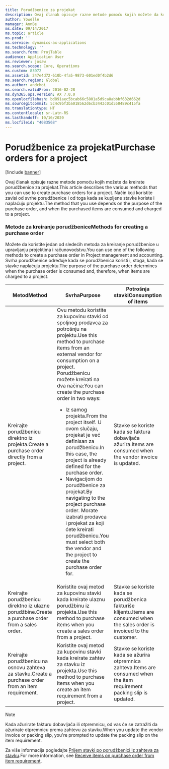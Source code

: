 ```yaml
---
title: Porudžbenice za projekat
description: Ovaj članak opisuje razne metode pomoću kojih možete da kreirate porudžbenice za projekat. Način koji koristite zavisi od svrhe porudžbenice i od toga kada se kupljene stavke koriste i naplaćuju projektu.
author: Yowelle
manager: AnnBe
ms.date: 09/14/2017
ms.topic: article
ms.prod: ''
ms.service: dynamics-ax-applications
ms.technology: ''
ms.search.form: ProjTable
audience: Application User
ms.reviewer: josaw
ms.search.scope: Core, Operations
ms.custom: 83972
ms.assetid: 247e4d72-610b-4fa5-9873-601ed0f4b2d6
ms.search.region: Global
ms.author: andchoi
ms.search.validFrom: 2016-02-28
ms.dyn365.ops.version: AX 7.0.0
ms.openlocfilehash: bd891aec5bcab66c5801a5d9ca8abbbf632d662d
ms.sourcegitcommit: 5c4c9bf3ba018562d6cb3443c01d550489c415fa
ms.translationtype: HT
ms.contentlocale: sr-Latn-RS
ms.lasthandoff: 10/16/2020
ms.locfileid: "4083568"
---
```

# <a name="purchase-orders-for-a-project"></a><span data-ttu-id="15dcf-104">Porudžbenice za projekat</span><span class="sxs-lookup"><span data-stu-id="15dcf-104">Purchase orders for a project</span></span>

[!include [banner](../includes/banner.md)]

<span data-ttu-id="15dcf-105">Ovaj članak opisuje razne metode pomoću kojih možete da kreirate porudžbenice za projekat.</span><span class="sxs-lookup"><span data-stu-id="15dcf-105">This article describes the various methods that you can use to create purchase orders for a project.</span></span> <span data-ttu-id="15dcf-106">Način koji koristite zavisi od svrhe porudžbenice i od toga kada se kupljene stavke koriste i naplaćuju projektu.</span><span class="sxs-lookup"><span data-stu-id="15dcf-106">The method that you use depends on the purpose of the purchase order, and when the purchased items are consumed and charged to a project.</span></span>

### <a name="methods-for-creating-a-purchase-order"></a><span data-ttu-id="15dcf-107">Metode za kreiranje porudžbenice</span><span class="sxs-lookup"><span data-stu-id="15dcf-107">Methods for creating a purchase order</span></span>

<span data-ttu-id="15dcf-108">Možete da koristite jedan od sledećih metoda za kreiranje porudžbenice u upravljanju projektima i računovodstvu.</span><span class="sxs-lookup"><span data-stu-id="15dcf-108">You can use one of the following methods to create a purchase order in Project management and accounting.</span></span> <span data-ttu-id="15dcf-109">Svrha porudžbenice određuje kada se porudžbenica koristi i, stoga, kada se stavke naplaćuju projektu.</span><span class="sxs-lookup"><span data-stu-id="15dcf-109">The purpose of the purchase order determines when the purchase order is consumed and, therefore, when items are charged to a project.</span></span>

<table>
<colgroup>
<col width="33%" />
<col width="33%" />
<col width="33%" />
</colgroup>
<thead>
<tr class="header">
<th><span data-ttu-id="15dcf-110">Metod</span><span class="sxs-lookup"><span data-stu-id="15dcf-110">Method</span></span></th>
<th><span data-ttu-id="15dcf-111">Svrha</span><span class="sxs-lookup"><span data-stu-id="15dcf-111">Purpose</span></span></th>
<th><span data-ttu-id="15dcf-112">Potrošnja stavki</span><span class="sxs-lookup"><span data-stu-id="15dcf-112">Consumption of items</span></span></th>
</tr>
</thead>
<tbody>
<tr class="odd">
<td><span data-ttu-id="15dcf-113">Kreirajte porudžbenicu direktno iz projekta.</span><span class="sxs-lookup"><span data-stu-id="15dcf-113">Create a purchase order directly from a project.</span></span></td>
<td><span data-ttu-id="15dcf-114">Ovu metodu koristite za kupovinu stavki od spoljnog prodavca za potrošnju na projektu.</span><span class="sxs-lookup"><span data-stu-id="15dcf-114">Use this method to purchase items from an external vendor for consumption on a project.</span></span> <span data-ttu-id="15dcf-115">Porudžbenicu možete kreirati na dva načina:</span><span class="sxs-lookup"><span data-stu-id="15dcf-115">You can create the purchase order in two ways:</span></span>
<ul>
<li><span data-ttu-id="15dcf-116">Iz samog projekta.</span><span class="sxs-lookup"><span data-stu-id="15dcf-116">From the project itself.</span></span> <span data-ttu-id="15dcf-117">U ovom slučaju, projekat je već definisan za porudžbenicu.</span><span class="sxs-lookup"><span data-stu-id="15dcf-117">In this case, the project is already defined for the purchase order.</span></span></li>
<li><span data-ttu-id="15dcf-118">Navigacijom do porudžbenice za projekat.</span><span class="sxs-lookup"><span data-stu-id="15dcf-118">By navigating to the project purchase order.</span></span> <span data-ttu-id="15dcf-119">Morate izabrati prodavca i projekat za koji ćete kreirati porudžbenicu.</span><span class="sxs-lookup"><span data-stu-id="15dcf-119">You must select both the vendor and the project to create the purchase order for.</span></span></li>
</ul></td>
<td><span data-ttu-id="15dcf-120">Stavke se koriste kada se faktura dobavljača ažurira.</span><span class="sxs-lookup"><span data-stu-id="15dcf-120">Items are consumed when the vendor invoice is updated.</span></span></td>
</tr>
<tr class="even">
<td><span data-ttu-id="15dcf-121">Kreirajte porudžbenicu direktno iz ulazne porudžbine.</span><span class="sxs-lookup"><span data-stu-id="15dcf-121">Create a purchase order from a sales order.</span></span></td>
<td><span data-ttu-id="15dcf-122">Koristite ovaj metod za kupovinu stavki kada kreirate ulaznu porudžbinu iz projekta.</span><span class="sxs-lookup"><span data-stu-id="15dcf-122">Use this method to purchase items when you create a sales order from a project.</span></span></td>
<td><span data-ttu-id="15dcf-123">Stavke se koriste kada se porudžbenica fakturiše klijentu.</span><span class="sxs-lookup"><span data-stu-id="15dcf-123">Items are consumed when the sales order is invoiced to the customer.</span></span></td>
</tr>
<tr class="odd">
<td><span data-ttu-id="15dcf-124">Kreirajte porudžbenicu na osnovu zahteva za stavku.</span><span class="sxs-lookup"><span data-stu-id="15dcf-124">Create a purchase order from an item requirement.</span></span></td>
<td><span data-ttu-id="15dcf-125">Koristite ovaj metod za kupovinu stavki kada kreirate zahtev za stavku iz projekta.</span><span class="sxs-lookup"><span data-stu-id="15dcf-125">Use this method to purchase items when you create an item requirement from a project.</span></span></td>
<td><span data-ttu-id="15dcf-126">Stavke se koriste kada se ažurira otpremnica zahteva.</span><span class="sxs-lookup"><span data-stu-id="15dcf-126">Items are consumed when the item requirement packing slip is updated.</span></span></td>
</tr>
</tbody>
</table>

> [!NOTE] 
> <span data-ttu-id="15dcf-127">Kada ažurirate fakturu dobavljača ili otpremnicu, od vas će se zatražiti da ažurirate otpremnicu prema zahtevu za stavku.</span><span class="sxs-lookup"><span data-stu-id="15dcf-127">When you update the vendor invoice or packing slip, you're prompted to update the packing slip on the item requirement.</span></span>

<span data-ttu-id="15dcf-128">Za više informacija pogledajte [Prijem stavki po porudžbenici iz zahteva za stavku](tasks/receive-items-purchase-order-item-requirement.md).</span><span class="sxs-lookup"><span data-stu-id="15dcf-128">For more information, see [Receive items on purchase order from item requirement](tasks/receive-items-purchase-order-item-requirement.md).</span></span>

